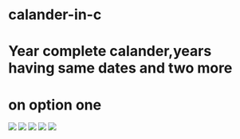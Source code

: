 # calander-in-c
# Year complete calander,years having same dates and two more
# on option one
![](Result-images/e.png)
![](Result-images/d.png)
![](Result-images/c.png)
![](Result-images/b.png)
![](Result-images/a.png)
 

